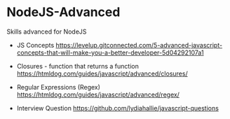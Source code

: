 # NodeJS-Advanced
Skills advanced for NodeJS

- JS Concepts
https://levelup.gitconnected.com/5-advanced-javascript-concepts-that-will-make-you-a-better-developer-5d04292107a1

- Closures - function that returns a function
https://htmldog.com/guides/javascript/advanced/closures/

- Regular Expressions (Regex)
https://htmldog.com/guides/javascript/advanced/regex/

- Interview Question
https://github.com/lydiahallie/javascript-questions 
